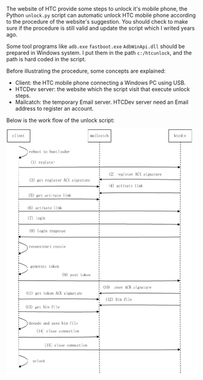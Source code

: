 The website of HTC provide some steps to unlock it's mobile phone, the Python `unlock.py` script can automatic unlock HTC mobile phone according to the procedure of the website's suggestion. You should check to make sure if the procedure is still valid and update the script which I writed years ago.

Some tool programs like `adb.exe` `fastboot.exe` `AdbWinApi.dll` should be prepared in Windows system. I put them in the path `c:/htcunlock`, and the path is hard coded in the script. 

Before illustrating the procedure, some concepts are explained:
* Client: the HTC mobile phone connecting a Windows PC using USB.
* HTCDev server: the website which the script visit that execute unlock steps.
* Mailcatch: the temporary Email server. HTCDev server need an Email address to register an account.

Below is the work flow of the unlock script:

![](01.png)
